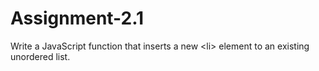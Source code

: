 # Assignment-2.1
Write a JavaScript function that inserts a new &lt;li> element to an existing unordered list.
